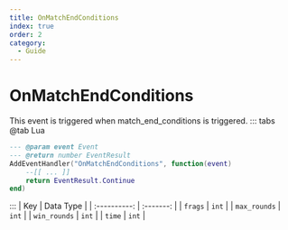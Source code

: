 ```yaml
---
title: OnMatchEndConditions
index: true
order: 2
category:
  - Guide
---
```


# OnMatchEndConditions
This event is triggered when match_end_conditions is triggered.
::: tabs
@tab Lua
```lua
--- @param event Event
--- @return number EventResult
AddEventHandler("OnMatchEndConditions", function(event)
    --[[ ... ]]
    return EventResult.Continue
end)
```

:::
|      Key     | Data Type |
| :----------: | :-------: |
|    `frags`   |   `int`   |
| `max_rounds` |   `int`   |
| `win_rounds` |   `int`   |
|    `time`    |   `int`   |